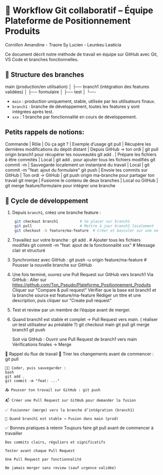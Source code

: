 # 👥 Workflow Git collaboratif – Équipe Plateforme de Positionnement Produits

Cornillon Amandine - Traore Sy Lucien - Leunkeu Leaticia

Ce document décrit notre méthode de travail en équipe sur GitHub avec Git, VS Code et branches fonctionnelles.


## 🔀 Structure des branches

main (production/en utilisation)
│
├── branch1 (intégration des features validées)
│   ├── formulaire
│   ├── test
│   └── 


- `main` : production uniquement, stable, utilisée par les utilisateurs finaux.
- `branch1` : branche de développement, toutes les features y sont intégrées après test.
- `xxx` : 1 branche par fonctionnalité en cours de développement.

## Petits rappels de notions:

Commande      | Rôle	                                                | Où ça agit ?	            | Exemple d’usage
git pull	  | Récupère les dernières modifications du dépôt distant	| Depuis GitHub → ton ordi	| git pull origin branch1 pour récupérer les nouveautés
git add .     | Prépare les fichiers à être commités	                | Local	                    | git add . pour ajouter tous les fichiers modifiés
git commit -m |	Sauvegarde localement un instantané du travail	        | Local	                    | git commit -m "feat: ajout du formulaire"
git push	  | Envoie tes commits sur GitHub	                        | Ton ordi → GitHub	        | git push origin ma-branche pour partager ton travail
git merge     |	Fusionne le contenu de deux branches	                | Local ou GitHub	        | git merge feature/formulaire pour intégrer une branche

## 🚧 Cycle de développement

1. Depuis `branch1`, créez une branche feature :
   ```bash
    git checkout branch1          # Se placer sur branch1
    git pull                      # Mettre à jour branch1 localement
    git checkout -b feature/ma-feature  # Créer et basculer sur une nouvelle branche

2. Travaillez sur votre branche :
    git add .                                    # Ajouter tous les fichiers modifiés
    git commit -m "feat: ajout de la fonctionnalité xxx"  # Message clair et structuré

3. Synchronisez avec GitHub :
   git push -u origin feature/ma-feature  # Pousser la nouvelle branche sur GitHub

4. Une fois terminé, ouvrez une Pull Request sur GitHub vers branch1
    Via GitHub :
    Aller sur https://github.com/Ton_Pseudo/Plateforme_Positionnement_Produits
    Cliquer sur "Compare & pull request"
    Vérifier que la base est branch1 et la branche source est feature/ma-feature
    Rédiger un titre et une description, puis cliquer sur "Create pull request"

5. Test et review par un membre de l’équipe avant de merger.

6. Quand branch1 est stable et complet → Pull Request vers main. ( réaliser un test utilisateur au préalable ?)
    git checkout main
    git pull
    git merge branch1
    git push

    Soit via GitHub :
    Ouvrir une Pull Request de branch1 vers main
    Vérifications finales → Merge

🧭 Rappel du flux de travail
    🔄 Tirer les changements avant de commencer : git pull

    🧑‍💻 Coder, puis sauvegarder :
    bash
    git add .
    git commit -m "feat: ..."

    📤 Pousser ton travail sur GitHub : git push

    📬 Créer une Pull Request sur GitHub pour demander la fusion

    ✅ Fusionner (merge) vers la branche d’intégration (branch1)

    🚀 Quand branch1 est stable → Fusion dans main (prod)



✅ Bonnes pratiques à retenir
    Toujours faire git pull avant de commencer à travailler

    Des commits clairs, réguliers et significatifs

    Tester avant chaque Pull Request

    Une Pull Request par fonctionnalité

    Ne jamais merger sans review (sauf urgence validée)